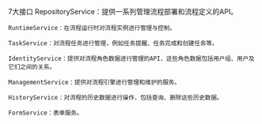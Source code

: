 7大接口
	RepositoryService：提供一系列管理流程部署和流程定义的API。

	RuntimeService：在流程运行时对流程实例进行管理与控制。

	TaskService：对流程任务进行管理，例如任务提醒、任务完成和创建任务等。

	IdentityService：提供对流程角色数据进行管理的API，这些角色数据包括用户组、用户及它们之间的关系。

	ManagementService：提供对流程引擎进行管理和维护的服务。

	HistoryService：对流程的历史数据进行操作，包括查询、删除这些历史数据。

	FormService：表单服务。
